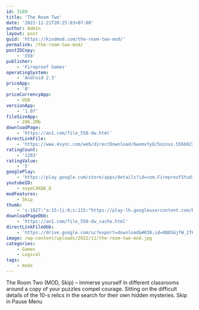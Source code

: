 ```yaml
---
id: 3189
title: 'The Room Two'
date: '2022-11-21T20:25:03+07:00'
author: Admin
layout: post
guid: 'https://kindmod.com/the-room-two-mod/'
permalink: /the-room-two-mod/
postIDCopy:
    - '558'
publisher:
    - 'Fireproof Games'
operatingSystem:
    - 'Android 2.3'
priceApp:
    - '0'
priceCurrencyApp:
    - USD
versionApp:
    - '1.07'
fileSizeApp:
    - 286.2Mb
downloadPage:
    - 'https://an1.com/file_558-dw.html'
directLinkFile:
    - 'https://www.4sync.com/web/directDownload/6womxYyQ/5oinus.556b0232f919f1cad231d27bf8538c27'
ratingCount:
    - '1283'
ratingValue:
    - '5'
googlePlay:
    - 'https://play.google.com/store/apps/details?id=com.FireproofStudios.TheRoom2'
youtubeID:
    - soyeCXKQ6_Q
modFeatures:
    - Skip
thumb:
    - 's:1927:"a:15:{i:0;s:115:"https://play-lh.googleusercontent.com/DzZwDVVo24HU23vTvYxoY169k5NCQxgFjwwlxiWuWg7EagGEqyIeP8FeDITLuv1ile4=w526-h296";i:1;s:115:"https://play-lh.googleusercontent.com/2aoA9K_iICgMC_bTzkcgkyo7C0sYoT1jZ33dFbcdqhxQ9w9DMT85YooPSXMNLrSy9DE=w526-h296";i:2;s:115:"https://play-lh.googleusercontent.com/5nvo0JUrifu_THCWsV9mscRYaEjQE9JeaL7my-jZ2plxxDUan6k7Fy9AgjU4GL1e73Q=w526-h296";i:3;s:115:"https://play-lh.googleusercontent.com/K6u8emRCoXnIA1f1ZO0kcJBl5AHs8Iamys3Sb7G_-Fq_TvUAz4cACFU3EQQ1MzMDJzI=w526-h296";i:4;s:114:"https://play-lh.googleusercontent.com/bzfANerODLOEI5GOvAum_FOOKqWf8DYQB6Zk0Tkp-62bhCCkPjSFnByZf-cH-BztLA=w526-h296";i:5;s:115:"https://play-lh.googleusercontent.com/UcHbTO0d0cMOYM9i2e1zM6tpz-dozdzS4-MgVQw9IwSMbar43u2RL39WDBrYCM-QSBo=w526-h296";i:6;s:115:"https://play-lh.googleusercontent.com/Bieg89EVPhC27ZRFqdU0sZ2_BmUTOMD_ilISrXQMs0odO9G-uaJHHw29jukWmh2GdMQ=w526-h296";i:7;s:114:"https://play-lh.googleusercontent.com/z-ZHOhkotd5NVb1of83A2VpGo9lmgQ6K7n-j0IXoiPhVoh6p_7pS7xnnQce-7NZzOg=w526-h296";i:8;s:114:"https://play-lh.googleusercontent.com/CMq9VRaAF6iOGCNKlVQrrUgJM-JvOXCEIBrQHerSRJ7ybrCH8o5Im_NEvm1StnFAKA=w526-h296";i:9;s:114:"https://play-lh.googleusercontent.com/PCxzTW-eGrgmoKsSIpz2EWlYautOSsKuaVApBmSMbU7KcsNPkAlTuNX06FFdsP2bRw=w526-h296";i:10;s:115:"https://play-lh.googleusercontent.com/T8ZiVgKpvREP1mJ3kSU_U3EWnugcw6TjN59ehtf0d8G223pxXeNt0OK0Xdu41xctnJU=w526-h296";i:11;s:116:"https://play-lh.googleusercontent.com/TZvsjR5dR8ihNs5UemsRW-RHpQP0XkdypPujtemNplSMRERCzFPB2J1QOxZbtbKm0BBW=w526-h296";i:12;s:114:"https://play-lh.googleusercontent.com/FS9UlSsTAhx7nE2lN_dxyE8eavbTvftzgfxcqZ46yNO3mPv7rME_T1Nfd4DgedWkHQ=w526-h296";i:13;s:114:"https://play-lh.googleusercontent.com/5Goi_QqhZsNzpVh0ZJ5chKSsrwpToh5BFBHhFywGI4RtRWwvIxRXGb1ZzgUZK95zbQ=w526-h296";i:14;s:115:"https://play-lh.googleusercontent.com/OLQpluDJzVe6svPcExAhPav10DGKE-b2Om1VYPITljpbJkHI5KwIGj6XmDbQD2aBE88=w526-h296";}";'
downloadPageObb:
    - 'https://an1.com/file_558-dw_cache.html'
directLinkFileObb:
    - 'https://drive.google.com/uc?export=download&#038;id=0B0SGjfW_2fKYUC1uTXZnWHluTGM'
image: /wp-content/uploads/2022/11/the-room-two-mod.jpg
categories:
    - Games
    - Logical
tags:
    - mods
---
```


The Room Two (MOD, Skip) – immerse yourself in different classrooms around a copy of your puzzles compel courage. Sitting on the difficult details of the 10-s relics in the search for their own hidden mysteries. Skip in Pause Menu